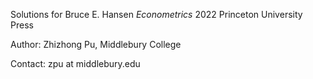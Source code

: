 Solutions for Bruce E. Hansen _Econometrics_ 2022 Princeton University Press

Author: Zhizhong Pu, Middlebury College

Contact: zpu at middlebury.edu
